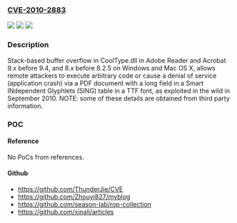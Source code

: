 ### [CVE-2010-2883](https://cve.mitre.org/cgi-bin/cvename.cgi?name=CVE-2010-2883)
![](https://img.shields.io/static/v1?label=Product&message=n%2Fa&color=blue)
![](https://img.shields.io/static/v1?label=Version&message=n%2Fa&color=blue)
![](https://img.shields.io/static/v1?label=Vulnerability&message=n%2Fa&color=brighgreen)

### Description

Stack-based buffer overflow in CoolType.dll in Adobe Reader and Acrobat 9.x before 9.4, and 8.x before 8.2.5 on Windows and Mac OS X, allows remote attackers to execute arbitrary code or cause a denial of service (application crash) via a PDF document with a long field in a Smart INdependent Glyphlets (SING) table in a TTF font, as exploited in the wild in September 2010. NOTE: some of these details are obtained from third party information.

### POC

#### Reference
No PoCs from references.

#### Github
- https://github.com/ThunderJie/CVE
- https://github.com/Zhouyi827/myblog
- https://github.com/season-lab/rop-collection
- https://github.com/xinali/articles

